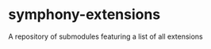 symphony-extensions
===================

A repository of submodules featuring a list of all extensions
